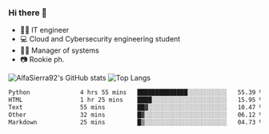 ### Hi there 👋
- 👨‍💻 IT engineer
- 💻 Cloud and Cybersecurity engineering student
- 👨‍💼 Manager of systems
- 📷 Rookie ph.


![AlfaSierra92's GitHub stats](https://github-readme-stats.vercel.app/api?username=AlfaSierra92&theme=nord)
![Top Langs](https://github-readme-stats.vercel.app/api/top-langs/?username=AlfaSierra92&theme=nord&layout=compact)

<!--START_SECTION:waka-->

```txt
Python              4 hrs 55 mins   ██████████████░░░░░░░░░░░   55.39 %
HTML                1 hr 25 mins    ████░░░░░░░░░░░░░░░░░░░░░   15.95 %
Text                55 mins         ██▓░░░░░░░░░░░░░░░░░░░░░░   10.47 %
Other               32 mins         █▓░░░░░░░░░░░░░░░░░░░░░░░   06.12 %
Markdown            25 mins         █▒░░░░░░░░░░░░░░░░░░░░░░░   04.73 %
```

<!--END_SECTION:waka-->

<!--
**AlfaSierra92/AlfaSierra92** is a ✨ _special_ ✨ repository because its `README.md` (this file) appears on your GitHub profile.

Here are some ideas to get you started:

- 🔭 I’m currently working on ...
- 🌱 I’m currently learning ...
- 👯 I’m looking to collaborate on ...
- 🤔 I’m looking for help with ...
- 💬 Ask me about ...
- 📫 How to reach me: ...
- 😄 Pronouns: ...
- ⚡ Fun fact: ...
-->
